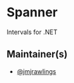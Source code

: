 # Spanner

Intervals for .NET 

## Maintainer(s)

- [@jmjrawlings](https://github.com/jmjrawlings)

